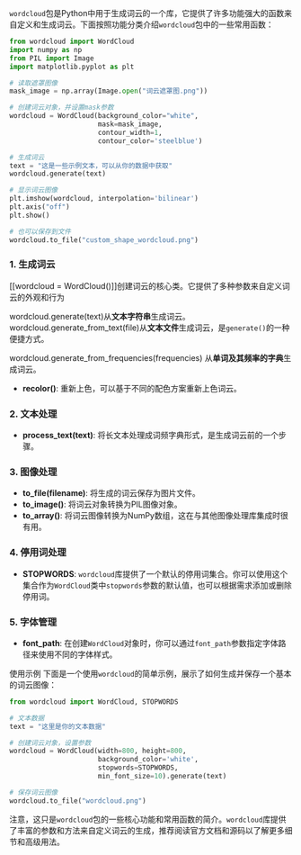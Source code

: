 `wordcloud`包是Python中用于生成词云的一个库，它提供了许多功能强大的函数来自定义和生成词云。下面按照功能分类介绍`wordcloud`包中的一些常用函数：

```python
from wordcloud import WordCloud
import numpy as np
from PIL import Image
import matplotlib.pyplot as plt

# 读取遮罩图像
mask_image = np.array(Image.open("词云遮罩图.png"))

# 创建词云对象，并设置mask参数
wordcloud = WordCloud(background_color="white",
                      mask=mask_image,
                      contour_width=1,
                      contour_color='steelblue')

# 生成词云
text = "这是一些示例文本，可以从你的数据中获取"
wordcloud.generate(text)

# 显示词云图像
plt.imshow(wordcloud, interpolation='bilinear')
plt.axis("off")
plt.show()

# 也可以保存到文件
wordcloud.to_file("custom_shape_wordcloud.png")
```

### 1. 生成词云
[[wordcloud = WordCloud()]]创建词云的核心类。它提供了多种参数来自定义词云的外观和行为

wordcloud.generate(text)从**文本字符串**生成词云。
wordcloud.generate_from_text(file)从**文本文件**生成词云，是`generate()`的一种便捷方式。

wordcloud.generate_from_frequencies(frequencies) 从**单词及其频率的字典**生成词云。

- **recolor()**: 重新上色，可以基于不同的配色方案重新上色词云。

### 2. 文本处理
- **process_text(text)**: 将长文本处理成词频字典形式，是生成词云前的一个步骤。

### 3. 图像处理
- **to_file(filename)**: 将生成的词云保存为图片文件。
- **to_image()**: 将词云对象转换为PIL图像对象。
- **to_array()**: 将词云图像转换为NumPy数组，这在与其他图像处理库集成时很有用。

### 4. 停用词处理
- **STOPWORDS**: `wordcloud`库提供了一个默认的停用词集合。你可以使用这个集合作为`WordCloud`类中`stopwords`参数的默认值，也可以根据需求添加或删除停用词。

### 5. 字体管理
- **font_path**: 在创建`WordCloud`对象时，你可以通过`font_path`参数指定字体路径来使用不同的字体样式。

使用示例
下面是一个使用`wordcloud`的简单示例，展示了如何生成并保存一个基本的词云图像：
```python
from wordcloud import WordCloud, STOPWORDS

# 文本数据
text = "这里是你的文本数据"

# 创建词云对象，设置参数
wordcloud = WordCloud(width=800, height=800,
                      background_color='white',
                      stopwords=STOPWORDS,
                      min_font_size=10).generate(text)

# 保存词云图像
wordcloud.to_file("wordcloud.png")
```

注意，这只是`wordcloud`包的一些核心功能和常用函数的简介。`wordcloud`库提供了丰富的参数和方法来自定义词云的生成，推荐阅读官方文档和源码以了解更多细节和高级用法。


